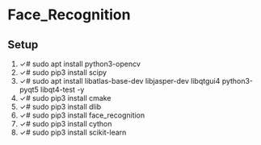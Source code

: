 # Face_Recognition

Setup
-----

1. ✓# sudo apt install python3-opencv
2. ✓# sudo pip3 install scipy
3. ✓# sudo apt install libatlas-base-dev libjasper-dev libqtgui4 python3-pyqt5 libqt4-test -y
4. ✓# sudo pip3 install cmake
5. ✓# sudo pip3 install dlib
6. ✓# sudo pip3 install face_recognition
7. ✓# sudo pip3 install cython
8. ✓# sudo pip3 install scikit-learn
